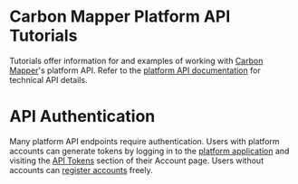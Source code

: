# Carbon Mapper Platform API Tutorials

Tutorials offer information for and examples of working with [Carbon Mapper](https://carbonmapper.org/)'s platform API.
Refer to the [platform API documentation](https://api.platform.carbonmapper.org/api/v1/docs) for technical API details.

# API Authentication

Many platform API endpoints require authentication. Users with platform accounts can generate tokens by logging in to
the [platform application](https://platform.carbonmapper.org/) and visiting the
[API Tokens](https://platform.carbonmapper.org/account/tokens/) section of their Account page. Users without accounts
can [register accounts](https://platform.carbonmapper.org/account/register/) freely.
